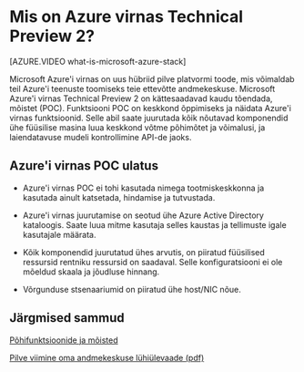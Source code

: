 <properties
    pageTitle="Mis on Azure virnas Technical Preview 2? | Microsoft Azure'i"
    description="Azure'i virnas POC on tutvudes core Azure'i virnas funktsioonid ja stsenaariumid keskkond."
    services="azure-stack"
    documentationCenter=""
    authors="HeathL17"
    manager="byronr"
    editor=""/>

<tags
    ms.service="azure-stack"
    ms.workload="na"
    ms.tgt_pltfrm="na"
    ms.devlang="na"
    ms.topic="article"
    ms.date="10/13/2016"
    ms.author="helaw"/>

# <a name="what-is-azure-stack-technical-preview-2"></a>Mis on Azure virnas Technical Preview 2?

[AZURE.VIDEO what-is-microsoft-azure-stack]

Microsoft Azure'i virnas on uus hübriid pilve platvormi toode, mis võimaldab teil Azure'i teenuste toomiseks teie ettevõtte andmekeskuse. Microsoft Azure'i virnas Technical Preview 2 on kättesaadavad kaudu tõendada, mõistet (POC). Funktsiooni POC on keskkond õppimiseks ja näidata Azure'i virnas funktsioonid. Selle abil saate juurutada kõik nõutavad komponendid ühe füüsilise masina luua keskkond võtme põhimõtet ja võimalusi, ja laiendatavuse mudeli kontrollimine API-de jaoks.



## <a name="scope-of-azure-stack-poc"></a>Azure'i virnas POC ulatus

-   Azure'i virnas POC ei tohi kasutada nimega tootmiskeskkonna ja kasutada ainult katsetada, hindamise ja tutvustada.  

-   Azure'i virnas juurutamise on seotud ühe Azure Active Directory kataloogis. Saate luua mitme kasutaja selles kaustas ja tellimuste igale kasutajale määrata.

-   Kõik komponendid juurutatud ühes arvutis, on piiratud füüsilised ressursid rentniku ressursid on saadaval. Selle konfiguratsiooni ei ole mõeldud skaala ja jõudluse hinnang.

-   Võrgunduse stsenaariumid on piiratud ühe host/NIC nõue.

## <a name="next-steps"></a>Järgmised sammud

[Põhifunktsioonide ja mõisted](azure-stack-key-features.md)

[Pilve viimine oma andmekeskuse lühiülevaade (pdf)](http://download.microsoft.com/download/3/F/3/3F3811C0-969D-422C-9EDA-42CB79BABA96/Bring-the-cloud-to-your-datacenter-Microsoft-Azure-Stack.pdf)
